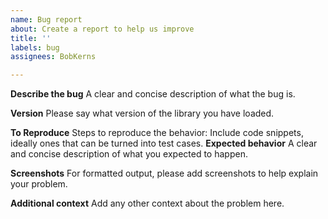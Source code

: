 ```yaml
---
name: Bug report
about: Create a report to help us improve
title: ''
labels: bug
assignees: BobKerns

---
```


**Describe the bug**
A clear and concise description of what the bug is.

**Version**
Please say what version of the library you have loaded.

**To Reproduce**
Steps to reproduce the behavior:
Include code snippets, ideally ones that can be turned into test cases.
**Expected behavior**
A clear and concise description of what you expected to happen.

**Screenshots**
For formatted output, please add screenshots to help explain your problem.

**Additional context**
Add any other context about the problem here.
